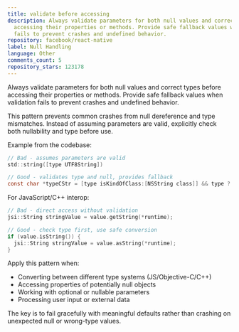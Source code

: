 ```yaml
---
title: validate before accessing
description: Always validate parameters for both null values and correct types before
  accessing their properties or methods. Provide safe fallback values when validation
  fails to prevent crashes and undefined behavior.
repository: facebook/react-native
label: Null Handling
language: Other
comments_count: 5
repository_stars: 123178
---
```


Always validate parameters for both null values and correct types before accessing their properties or methods. Provide safe fallback values when validation fails to prevent crashes and undefined behavior.

This pattern prevents common crashes from null dereference and type mismatches. Instead of assuming parameters are valid, explicitly check both nullability and type before use.

Example from the codebase:
```objective-c
// Bad - assumes parameters are valid
std::string([type UTF8String])

// Good - validates type and null, provides fallback
const char *typeCStr = [type isKindOfClass:[NSString class]] && type ? [type UTF8String] : "";
```

For JavaScript/C++ interop:
```cpp
// Bad - direct access without validation
jsi::String stringValue = value.getString(*runtime);

// Good - check type first, use safe conversion
if (value.isString()) {
  jsi::String stringValue = value.asString(*runtime);
}
```

Apply this pattern when:
- Converting between different type systems (JS/Objective-C/C++)
- Accessing properties of potentially null objects
- Working with optional or nullable parameters
- Processing user input or external data

The key is to fail gracefully with meaningful defaults rather than crashing on unexpected null or wrong-type values.